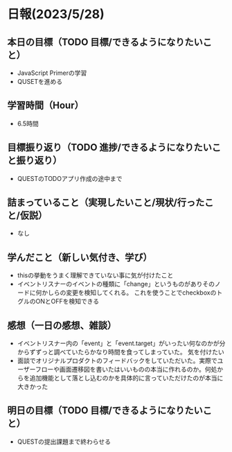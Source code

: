 # 日報(2023/5/28)

## 本日の目標（TODO 目標/できるようになりたいこと）

- JavaScript Primerの学習
- QUSETを進める

## 学習時間（Hour）
- 6.5時間

## 目標振り返り（TODO 進捗/できるようになりたいこと振り返り）
- QUESTのTODOアプリ作成の途中まで

## 詰まっていること（実現したいこと/現状/行ったこと/仮説）

- なし


## 学んだこと（新しい気付き、学び）
- thisの挙動をうまく理解できていない事に気が付けたこと
- イベントリスナーのイベントの種類に「change」というものがありそのノードに何かしらの変更を検知してくれる。
これを使うことでcheckboxのトグルのONとOFFを検知できる
## 感想（一日の感想、雑談）

- イベントリスナー内の「event」と「event.target」がいったい何なのかが分からずずっと調べていたらかなり時間を食ってしまっていた。
気を付けたい
- 面談でオリジナルプロダクトのフィードバックをしていただいた。実際でユーザーフローや画面遷移図を書いたはいいものの本当に作れるのか。何処からを追加機能として落とし込むのかを具体的に言っていただけたのが本当に大きかった

## 明日の目標（TODO 目標/できるようになりたいこと）

- QUESTの提出課題まで終わらせる